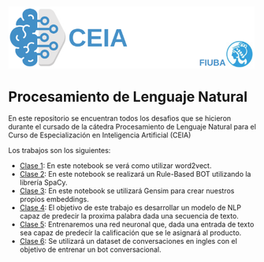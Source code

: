 <img src="img/banner.png" width="500" align="center">

# Procesamiento de Lenguaje Natural

En este repositorio se encuentran todos los desafios que se hicieron durante el cursado de la cátedra Procesamiento de Lenguaje Natural para el Curso de Especialización en Inteligencia Artificial (CEIA)

Los trabajos son los siguientes:

- [Clase 1](https://github.com/achurichi/CEIA/tree/main/nlp/clase-1): En este notebook se verá como utilizar word2vect.
- [Clase 2](https://github.com/achurichi/CEIA/tree/main/nlp/clase-2): En este notebook se realizará un Rule-Based BOT utilizando la librería SpaCy.
- [Clase 3](https://github.com/achurichi/CEIA/tree/main/nlp/clase-3): En este notebook se utilizará Gensim para crear nuestros propios embeddings.
- [Clase 4](https://github.com/achurichi/CEIA/blob/main/nlp/clase-4): El objetivo de este trabajo es desarrollar un modelo de NLP capaz de predecir la proxima palabra dada una secuencia de texto.
- [Clase 5](https://github.com/achurichi/CEIA/blob/main/nlp/clase-5): Entrenaremos una red neuronal que, dada una entrada de texto sea capaz de predecír la calificación que se le asignará al producto.
- [Clase 6](https://github.com/achurichi/CEIA/blob/main/nlp/clase-6): Se utilizará un dataset de conversaciones en ingles con el objetivo de entrenar un bot conversacional.

